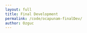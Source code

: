 ```yaml
---
layout: full
title: Final Development
permalink: /code/ocapunam-finalDev/
author: Ozguc
---
```



<canvas id="Boids" width="640" height="640" style="position: absolute; left: 0; top: 0;"></canvas>

<script deferred type="module">


import * as T from '../lib/module.js'

import OzRenderer from '../ocapunam/OzRenderer-finalDev.js'
import BoidsRenderer from '../ocapunam/BoidsRenderer.js'

let dt = 0

let terrain = new T.Object3D(), sky = new T.Object3D()

let subDiv = 256
let dim = 1e3

let boids = new BoidsRenderer({
    boidCount: 50,
    width: subDiv,
    height: subDiv,
    update: (dt) => update(dt),
})

let ground = new T.Mesh(
    new T.PlaneGeometry(dim, dim, subDiv, subDiv),
    new T.MeshPhongMaterial({ color: 0xbea9de, map: boids.texture.texture}))
    ground.rotation.set(-Math.PI/2,0,0)
    ground.castShadow = true
    ground.receiveShadow = true
    terrain.add(ground)

let starsGeometry = new T.Geometry();

for ( let i = 0; i < 10000; i ++ ) {

    let star = new T.Vector3();
    star.x = T.Math.randFloatSpread( 2000 );
    star.y = T.Math.randFloatSpread( 2000 );
    star.z = T.Math.randFloatSpread( 2000 );

    starsGeometry.vertices.push( star );

}

let starsMaterial = new T.PointsMaterial( { color: 0x888888 } );

let starField = new T.Points( starsGeometry, starsMaterial );

sky.add( starField );


boids.init()

function update(time) {
    dt += time

    let curBoids = boids.swarm.boids
    if(curBoids != undefined){
        for (var i = 0; i < curBoids.length; i++) {
            let tempVert = Math.floor(curBoids[i].x)*subDiv + Math.floor(curBoids[i].y)

            ground.geometry.vertices[tempVert].z += 1
        }
    }
    ground.geometry.computeVertexNormals()

    ground.geometry.verticesNeedUpdate = true
    starField.rotation.x = dt/500
    starField.rotation.y = dt/500
}

let renderer = new OzRenderer({
    position: { x: 0, y: 10, z: dim/2 },
    background: 0x2e4482,
    ambient: 0x546bab,
    update: (t) => update(t),
    })



renderer.add(terrain, sky)

</script>

